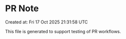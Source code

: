 # PR Note

Created at: Fri 17 Oct 2025 21:31:58 UTC

This file is generated to support testing of PR workflows.
